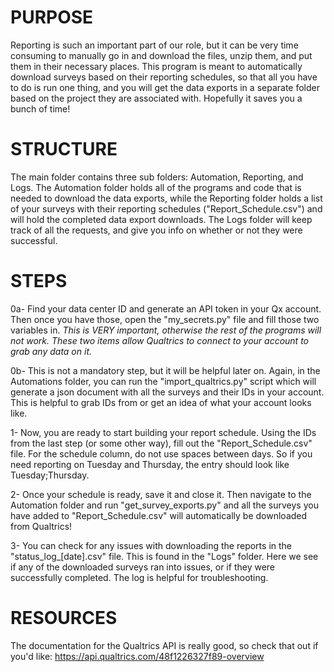 # PURPOSE

Reporting is such an important part of our role, but it can be very time consuming to manually go in and 
download the files, unzip them, and put them in their necessary places. This program is meant to automatically 
download surveys based on their reporting schedules, so that all you have to do is run one thing, and you will
get the data exports in a separate folder based on the project they are associated with. Hopefully it saves you a 
bunch of time!

# STRUCTURE

The main folder contains three sub folders: Automation, Reporting, and Logs. The Automation folder holds all of the programs
and code that is needed to download the data exports, while the Reporting folder holds a list of your surveys with
their reporting schedules ("Report_Schedule.csv") and will hold the completed data export downloads. The Logs folder will keep track of all the requests, and give you info on whether or not they were successful.


# STEPS

0a- Find your data center ID and generate an API token in your Qx account. Then once you have those, open the "my_secrets.py" file and fill those two variables in.
*This is VERY important, otherwise the rest of the programs will not work. These two items allow Qualtrics to connect
to your account to grab any data on it.*

0b- This is not a mandatory step, but it will be helpful later on. Again, in the Automations folder, you can run the
"import_qualtrics.py" script which will generate a json document with all the surveys and their IDs in your account.
This is helpful to grab IDs from or get an idea of what your account looks like.

1- Now, you are ready to start building your report schedule. Using the IDs from the last step (or some other way), fill
out the "Report_Schedule.csv" file. For the schedule column, do not use spaces between days. So if you need reporting on
Tuesday and Thursday, the entry should look like Tuesday;Thursday.

2- Once your schedule is ready, save it and close it. Then navigate to the Automation folder and run "get_survey_exports.py"
and all the surveys you have added to "Report_Schedule.csv" will automatically be downloaded from Qualtrics!

3- You can check for any issues with downloading the reports in the "status_log_[date].csv" file. This is found in the "Logs" folder. Here we see if any of the downloaded surveys ran into issues, or if they were successfully completed. The log is helpful for troubleshooting.

# RESOURCES

The documentation for the Qualtrics API is really good, so check that out if you'd like: https://api.qualtrics.com/48f1226327f89-overview
